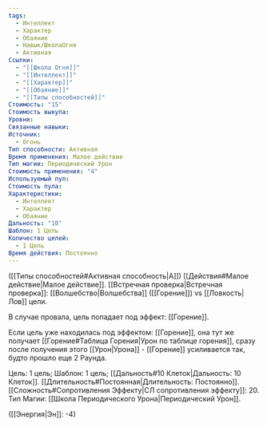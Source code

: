 ```yaml
---
tags:
  - Интеллект
  - Характер
  - Обаяние
  - Навык/ШколаОгня
  - Активная
Ссылки:
  - "[[Школа Огня]]"
  - "[[Интеллект]]"
  - "[[Характер]]"
  - "[[Обаяние]]"
  - "[[Типы способностей]]"
Стоимость: "15"
Стоимость выкупа: 
Уровни: 
Связанные навыки: 
Источник:
  - Огонь
Тип способности: Активная
Время применения: Малое действие
Тип магии: Периодический Урон
Стоимость применения: "4"
Используемый пул: 
Стоимость пула: 
Характеристики:
  - Интеллект
  - Характер
  - Обаяние
Дальность: "10"
Шаблон: 1 Цель
Количество целей:
  - 1 Цель
Время действия: Постоянно
---
```

([[Типы способностей#Активная способность|А]]) [[Действия#Малое действие|Малое действие]]. [[Встречная проверка|Встречная проверка]]: [[Волшебство|Волшебства]] ([[Горение]]) vs [[Ловкость|Лов]] цели. 

В случае провала, цель попадает под эффект: [[Горение]].

Если цель уже находилась под эффектом: [[Горение]], она тут же получает [[Горение#Таблица Горения|Урон по таблице горения]], сразу после получения этого [[Урон|Урона]] - [[Горение]] усиливается так, будто прошло еще 2 Раунда. 

Цель: 1 цель; Шаблон: 1 цель; [[Дальность#10 Клеток|Дальность: 10 Клеток]]. [[Длительность#Постоянная|Длительность: Постоянно]]. 
[[Сложность#Cопротивления Эффекту|СЛ сопротивления эффекту]]: 20. 
Тип Магии: [[Школа Периодического Урона|Периодический Урон]]. 

([[Энергия|Эн]]: -4)
